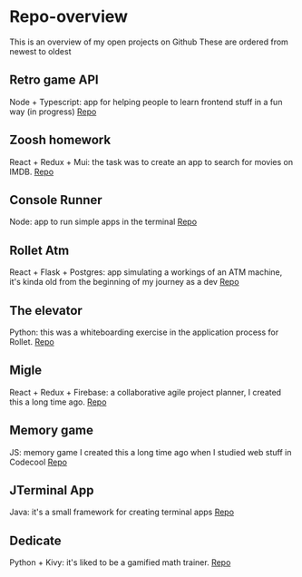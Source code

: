 # Repo-overview

This is an overview of my open projects on Github
These are ordered from newest to oldest

## Retro game API

Node + Typescript: app for helping people to learn frontend stuff in a fun way (in progress) [Repo](https://github.com/AdamGonda/retro-game-api-open)

## Zoosh homework

React + Redux + Mui: the task was to create an app to search for movies on IMDB. [Repo](https://github.com/AdamGonda/zoosh-homework)

## Console Runner

Node: app to run simple apps in the terminal [Repo](https://github.com/AdamGonda/console-runner)

## Rollet Atm

React + Flask + Postgres: app simulating a workings of an ATM machine,
it's kinda old from the beginning of my journey as a dev [Repo](https://github.com/AdamGonda/rollet-atm)

## The elevator

Python: this was a whiteboarding exercise in the application process for Rollet. [Repo](https://github.com/AdamGonda/The-elevator)

## Migle

React + Redux + Firebase: a collaborative agile project planner, I created this a long time ago. [Repo](https://github.com/AdamGonda/migle)

## Memory game

JS: memory game I created this a long time ago when I studied web stuff in Codecool [Repo](https://github.com/AdamGonda/memory-game)

## JTerminal App

Java: it's a small framework for creating terminal apps [Repo](https://github.com/AdamGonda/JTerminalApp)

## Dedicate

Python + Kivy: it's liked to be a gamified math trainer. [Repo](https://github.com/AdamGonda/Dedicate)